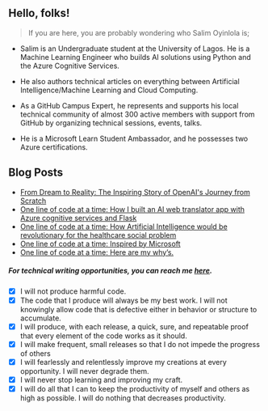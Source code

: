 ## Hello, folks!

> If you are here, you are probably wondering who Salim Oyinlola is; 

- Salim is an Undergraduate student at the University of Lagos. He is a Machine Learning Engineer who builds AI solutions using Python and the Azure Cognitive Services. 

- He also authors technical articles on everything between Artificial Intelligence/Machine Learning and Cloud Computing. 

- As a GitHub Campus Expert, he represents and supports his local technical community of almost 300 active members with support from GitHub by organizing technical sessions, events, talks. 

- He is a Microsoft Learn Student Ambassador, and he possesses two Azure certifications.
 
 
## Blog Posts
<!-- HASHNODE:START -->
- [From Dream to Reality: The Inspiring Story of OpenAI&#39;s Journey from Scratch](https://heyhi.dev/from-dream-to-reality-the-inspiring-story-of-openais-journey-from-scratch)
- [One line of code at a time: How I built an AI web translator app with Azure cognitive services and Flask](https://heyhi.dev/one-line-of-code-at-a-time-how-i-built-an-ai-web-translator-app-with-azure-cognitive-services-and-flask)
- [One line of code at a time: How Artificial Intelligence would be revolutionary for the healthcare social problem](https://heyhi.dev/one-line-of-code-at-a-time-how-artificial-intelligence-would-be-revolutionary-for-the-healthcare-social-problem)
- [One line of code at a time: Inspired by Microsoft](https://heyhi.dev/one-line-of-code-at-a-time-inspired-by-microsoft)
- [One line of code at a time: Here are my why’s.](https://heyhi.dev/one-line-of-code-at-a-time-here-are-my-whys)
<!-- HASHNODE:END -->

##### For technical writing opportunities, you can reach me [here](mailto:salimoyinlola@gmail.com). 


- [x] I will not produce harmful code.
- [x] The code that I produce will always be my best work. I will not knowingly allow code that is defective either in behavior or structure to accumulate. 
- [x] I will produce, with each release, a quick, sure, and repeatable proof that every element of the code works as it should. 
- [x] I will make frequent, small releases so that I do not impede the progress of others
- [x] I will fearlessly and relentlessly improve my creations at every opportunity. I will never degrade them.
- [x] I will never stop learning and improving my craft.   
- [x] I will do all that I can to keep the productivity of myself and others as high as possible. I will do nothing that decreases productivity.
